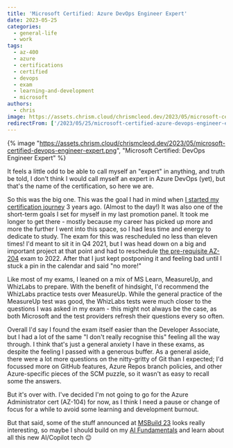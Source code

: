 ```yaml
---
title: 'Microsoft Certified: Azure DevOps Engineer Expert'
date: 2023-05-25
categories:
  - general-life
  - work
tags:
  - az-400
  - azure
  - certifications
  - certified
  - devops
  - exam
  - learning-and-development
  - microsoft
authors:
  - chris
image: https://assets.chrism.cloud/chrismcleod.dev/2023/05/microsoft-certified-devops-engineer-expert.png
redirectFrom: ['/2023/05/25/microsoft-certified-azure-devops-engineer-expert/']
---
```


{% image "https://assets.chrism.cloud/chrismcleod.dev/2023/05/microsoft-certified-devops-engineer-expert.png", "Microsoft Certified: DevOps Engineer Expert" %}

It feels a little odd to be able to call myself an "expert" in anything, and truth be told, I don't think I would call myself an expert in Azure DevOps (yet), but that's the name of the certification, so here we are.

So this was the big one. This was the goal I had in mind when [I started my certification journey](https://chrismcleod.dev/2020/05/21/microsoft-certified-azure-fundamentals/) 3 years ago. (Almost to the day!) It was also one of the short-term goals I set for myself in my last promotion panel. It took me longer to get there - mostly because my career has picked up more and more the further I went into this space, so I had less time and energy to dedicate to study. The exam for this was rescheduled no less than eleven times! I'd meant to sit it in Q4 2021, but I was head down on a big and important project at that point and had to reschedule [the pre-requisite AZ-204](https://chrismcleod.dev/2022/03/31/microsoft-certified-azure-developer-associate/) exam to 2022. After that I just kept postponing it and feeling bad until I stuck a pin in the calendar and said "no more!"

Like most of my exams, I leaned on a mix of MS Learn, MeasureUp, and WhizLabs to prepare. With the benefit of hindsight, I'd recommend the WhizLabs practice tests over MeasureUp. While the general practice of the MeasureUp test was good, the WhizLabs tests were much closer to the questions I was asked in my exam - this might not always be the case, as both Microsoft and the test providers refresh their questions every so often.

Overall I'd say I found the exam itself easier than the Developer Associate, but I had a lot of the same "I don't really recognise this" feeling all the way through. I think that's just a general anxiety I have in these exams, as despite the feeling I passed with a generous buffer. As a general aside, there were a lot more questions on the nitty-gritty of Git than I expected; I'd focussed more on GitHub features, Azure Repos branch policies, and other Azure-specific pieces of the SCM puzzle, so it wasn't as easy to recall some the answers.

But it's over with. I've decided I'm not going to go for the Azure Administrator cert (AZ-104) for now, as I think I need a pause or change of focus for a while to avoid some learning and development burnout.

But that said, some of the stuff announced at [MSBuild 23](https://build.microsoft.com/en-US/home) looks really interesting, so maybe I should build on my [AI Fundamentals](https://chrismcleod.dev/2021/06/26/microsoft-certified-azure-ai-fundamentals/) and learn about all this new AI/Copilot tech 😉
